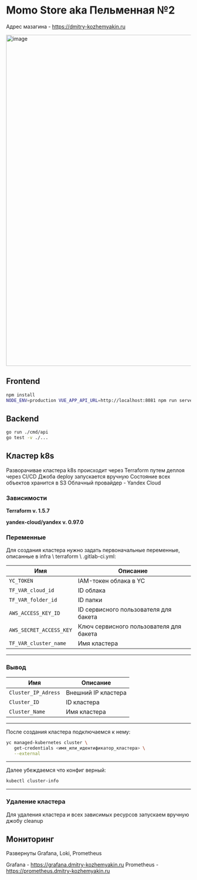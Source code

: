# Momo Store aka Пельменная №2

Адрес мазагина - https://dmitry-kozhemyakin.ru

<img width="900" alt="image" src="https://user-images.githubusercontent.com/9394918/167876466-2c530828-d658-4efe-9064-825626cc6db5.png">

## Frontend

```bash
npm install
NODE_ENV=production VUE_APP_API_URL=http://localhost:8081 npm run serve
```

## Backend

```bash
go run ./cmd/api
go test -v ./... 
```

## Кластер k8s

Разворачивае кластера k8s происходит через Terraform путем деплоя через CI/CD
Джоба deploy запускается вручную
Состояние всех объектов хранится в S3
Облачный провайдер - Yandex Cloud

### Зависимости

**Terraform v. 1.5.7**

**yandex-cloud/yandex v. 0.97.0**

### Переменные
Для создания кластера нужно задать первоначальные переменные, описанные в infra \ terraform \ .gitlab-ci.yml:

| Имя | Описание |
| ------ | ------ |
| ```YC_TOKEN``` | IAM-токен облака в YC |
| ```TF_VAR_cloud_id``` | ID  облака |
| ```TF_VAR_folder_id``` | ID  папки |
| ```AWS_ACCESS_KEY_ID``` | ID сервисного пользователя для бакета |
| ```AWS_SECRET_ACCESS_KEY``` | Ключ сервисного пользователя для бакета  |    
| ```TF_VAR_cluster_name``` | Имя кластера  | 
------------
### Вывод
| Имя | Описание |
| ------ | ------ | 
| ```Cluster_IP_Adress``` | Внешний IP кластера |
| ```Cluster_ID``` | ID кластера |
| ```Cluster_Name``` | Имя кластера |
------------
После создания кластера подключаемся к нему: 

```bash
yc managed-kubernetes cluster \
   get-credentials <имя_или_идентификатор_кластера> \
   --external
```
------------
Далее убеждаемся что конфиг верный:

```bash
kubectl cluster-info
```
------------
### Удаление кластера

Для удаления кластера и всех зависимых ресурсов запускаем вручную джобу cleanup

## Мониторинг

Развернуты Grafana, Loki, Prometheus

Grafana - https://grafana.dmitry-kozhemyakin.ru
Prometheus - https://prometheus.dmitry-kozhemyakin.ru


